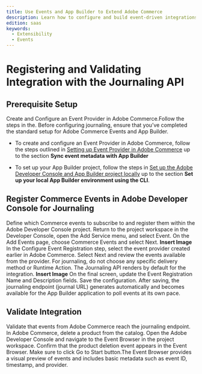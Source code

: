 ```yaml
---
title: Use Events and App Builder to Extend Adobe Commerce
description: Learn how to configure and build event-driven integrations between Adobe Commerce and Adobe App Builder using Journaling API.
edition: saas
keywords:
  - Extensibility
  - Events
---
```


# Registering and Validating Integration with the Journaling API

## Prerequisite Setup

Create and Configure an Event Provider in Adobe Commerce.Follow the steps in the.
Before configuring journaling, ensure that you’ve completed the standard setup for Adobe Commerce Events and App Builder.

- To create and configure an Event Provider in Adobe Commerce, follow the steps outlined in [Setting up Event Provider in Adobe Commerce](https://developer.adobe.com/commerce/extensibility/events/tutorial/event-providers/#set-up-event-providers) up to the section
**Sync event metadata with App Builder**

- To set up your App Builder project, follow the steps in [Set up the Adobe Developer Console and App Builder project locally](https://developer.adobe.com/commerce/extensibility/events/tutorial/deployment/#set-up-the-adobe-developer-console-and-app-builder-project-locally) up to the section **Set up your local App Builder environment using the CLI**.

## Register Commerce Events in Adobe Developer Console for Journaling

Define which Commerce events to subscribe to and register them within the Adobe Developer Console project. Return to the project workspace in the Developer Console, open the Add Service menu, and select Event. On the Add Events page, choose Commerce Events and select Next.
**Insert Image**
In the Configure Event Registration step, select the event provider created earlier in Adobe Commerce. Select Next and review the events available from the provider. For journaling, do not choose any specific delivery method or Runtime Action. The Journaling API renders by default for the integration.
**Insert Image**
On the final screen, update the Event Registration Name and Description fields. Save the configuration. After saving, the journaling endpoint (journal URL) generates automatically and becomes available for the App Builder application to poll events at its own pace.

## Validate Integration

Validate that events from Adobe Commerce reach the journaling endpoint.
In Adobe Commerce, delete a product from the catalog.
Open the Adobe Developer Console and navigate to the Event Browser in the project workspace.
Confirm that the product deletion event appears in the Event Browser. Make sure to click Go to Start button.The Event Browser provides a visual preview of events and includes basic metadata such as event ID, timestamp, and provider.
